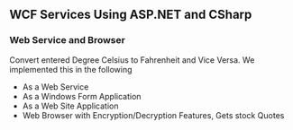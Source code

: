 ## WCF Services Using ASP.NET and CSharp

### Web Service and Browser
Convert entered Degree Celsius to Fahrenheit and Vice Versa. We implemented this in the following 
- As a Web Service 
- As a Windows Form Application 
- As a Web Site Application
- Web Browser with Encryption/Decryption Features, Gets stock Quotes
